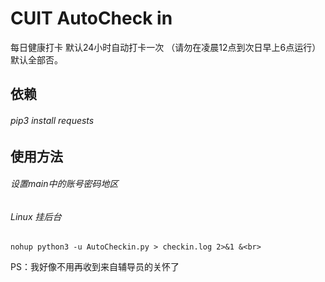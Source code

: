 CUIT AutoCheck in<br> 
==================
每日健康打卡
默认24小时自动打卡一次
（请勿在凌晨12点到次日早上6点运行）
默认全部否。

依赖<br>
----------------
###### pip3 install requests

使用方法<br> 
-------------
###### 设置main中的账号密码地区<br> 
###### Linux 挂后台<br> 
    nohup python3 -u AutoCheckin.py > checkin.log 2>&1 &<br> 


PS：我好像不用再收到来自辅导员的关怀了

